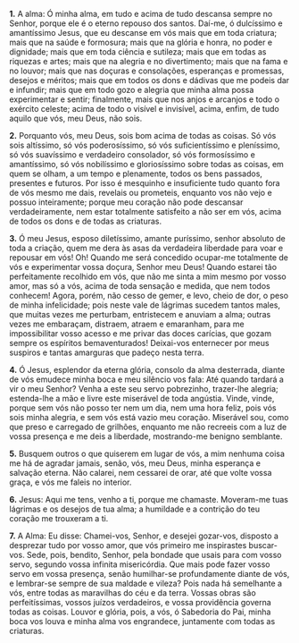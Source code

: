 **1.** A alma: Ó minha alma, em tudo e acima de tudo descansa sempre no Senhor, porque ele é o eterno repouso dos santos. Daí-me, ó dulcíssimo e amantíssimo Jesus, que eu descanse em vós mais que em toda criatura; mais que na saúde e formosura; mais que na glória e honra, no poder e dignidade; mais que em toda ciência e sutileza; mais que em todas as riquezas e artes; mais que na alegria e no divertimento; mais que na fama e no louvor; mais que nas doçuras e consolações, esperanças e promessas, desejos e méritos; mais que em todos os dons e dádivas que me podeis dar e infundir; mais que em todo gozo e alegria que minha alma possa experimentar e sentir; finalmente, mais que nos anjos e arcanjos e todo o exército celeste; acima de todo o visível e invisível, acima, enfim, de tudo aquilo que vós, meu Deus, não sois.

**2.** Porquanto vós, meu Deus, sois bom acima de todas as coisas. Só vós sois altíssimo, só vós poderosíssimo, só vós suficientíssimo e pleníssimo, só vós suavíssimo e verdadeiro consolador, só vós formosíssimo e amantíssimo, só vós nobilíssimo e gloriosíssimo sobre todas as coisas, em quem se olham, a um tempo e plenamente, todos os bens passados, presentes e futuros. Por isso é mesquinho e insuficiente tudo quanto fora de vós mesmo me dais, revelais ou prometeis, enquanto vos não vejo e possuo inteiramente; porque meu coração não pode descansar verdadeiramente, nem estar totalmente satisfeito a não ser em vós, acima de todos os dons e de todas as criaturas.

**3.** Ó meu Jesus, esposo diletíssimo, amante puríssimo, senhor absoluto de toda a criação, quem me dera às asas da verdadeira liberdade para voar e repousar em vós! Oh! Quando me será concedido ocupar-me totalmente de vós e experimentar vossa doçura, Senhor meu Deus! Quando estarei tão perfeitamente recolhido em vós, que não me sinta a mim mesmo por vosso amor, mas só a vós, acima de toda sensação e medida, que nem todos conhecem! Agora, porém, não cesso de gemer, e levo, cheio de dor, o peso de minha infelicidade; pois neste vale de lágrimas sucedem tantos males, que muitas vezes me perturbam, entristecem e anuviam a alma; outras vezes me embaraçam, distraem, atraem e emaranham, para me impossibilitar vosso acesso e me privar das doces carícias, que gozam sempre os espíritos bemaventurados! Deixai-vos enternecer por meus suspiros e tantas amarguras que padeço nesta terra.

**4.** Ó Jesus, esplendor da eterna glória, consolo da alma desterrada, diante de vós emudece minha boca e meu silêncio vos fala: Até quando tardará a vir o meu Senhor? Venha a este seu servo pobrezinho, trazer-lhe alegria; estenda-lhe a mão e livre este miserável de toda angústia. Vinde, vinde, porque sem vós não posso ter nem um dia, nem uma hora feliz, pois vós sois minha alegria, e sem vós está vazio meu coração. Miserável sou, como que preso e carregado de grilhões, enquanto me não recreeis com a luz de vossa presença e me deis a liberdade, mostrando-me benigno semblante.

**5.** Busquem outros o que quiserem em lugar de vós, a mim nenhuma coisa me há de agradar jamais, senão, vós, meu Deus, minha esperança e salvação eterna. Não calarei, nem cessarei de orar, até que volte vossa graça, e vós me faleis no interior.

**6.** Jesus: Aqui me tens, venho a ti, porque me chamaste. Moveram-me tuas lágrimas e os desejos de tua alma; a humildade e a contrição do teu coração me trouxeram a ti.

**7.** A Alma: Eu disse: Chamei-vos, Senhor, e desejei gozar-vos, disposto a desprezar tudo por vosso amor, que vós primeiro me inspirastes buscar-vos. Sede, pois, bendito, Senhor, pela bondade que usais para com vosso servo, segundo vossa infinita misericórdia. Que mais pode fazer vosso servo em vossa presença, senão humilhar-se profundamente diante de vós, e lembrar-se sempre de sua maldade e vileza? Pois nada há semelhante a vós, entre todas as maravilhas do céu e da terra. Vossas obras são perfeitíssimas, vossos juízos verdadeiros, e vossa providência governa todas as coisas. Louvor e glória, pois, a vós, ó Sabedoria do Pai, minha boca vos louva e minha alma vos engrandece, juntamente com todas as criaturas.

